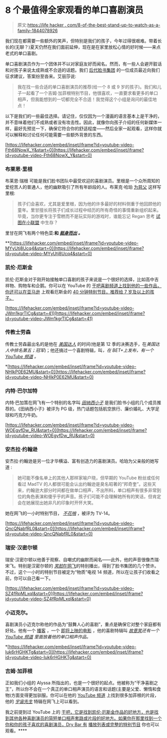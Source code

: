 # 8 个最值得全家观看的单口喜剧演员

> 原文:[https://life hacker . com/8-of-the-best-stand-up-to-watch-as-a-family-1844078926](https://lifehacker.com/8-of-the-best-stand-up-comedians-to-watch-as-a-family-1844078926)

我们现在都需要一些额外的笑声，但特别是我们的孩子，今年过得很艰难。带着长长的(无聊？)夏天仍然在我们面前延伸，现在是在家里放松心情的好时候——来点老式的单口喜剧。

单口喜剧演员作为一个团体并不以对家庭友好而闻名。然而，有一些人会避开脏话和对孩子来说太成熟或不合适的话题。我们 [后代脸书集团](https://www.facebook.com/groups/2018785615043946/) 的一位成员最近向我们征求建议，答案纷至沓来。艾丽莎说:

> 我在找一些合适的单口喜剧演员的推荐(给一个 8 或 9 岁的孩子)。我们和儿子一起看了一个吉姆·加菲根特别节目，他很喜欢，一直要求看更多的单口相声，但我能想到的一切都完全不合适！我觉得这个小组是询问的最佳地点！

以下是我们的一些最佳选择。请记住，仅仅因为一个漫画的语言基本上是干净的，并不意味着他们不成熟或者没有攻击性。因此，就像你向孩子介绍的任何新媒体一样，最好先预览一下，确保它符合你的舒适程度——然后全家一起观看，这样你就可以解释和讨论任何可能需要一些额外背景的东西。

 [https://lifehacker.com/embed/inset/iframe?id=youtube-video-Fth68NowX_Y&start=0](https://lifehacker.com/embed/inset/iframe?id=youtube-video-Fth68NowX_Y&start=0) 

### 布莱恩·里根

布莱恩·瑞根 可能是我们脸书团队中最受欢迎的喜剧演员。里根是一个众所周知的爱挖苦人的普通人，他的幽默吸引了所有年龄段的人。布莱克·哈珀 [为慈父](https://www.fatherly.com/play/family-friendly-comedians-introduce-your-kid-stand-up-jim-gaffigan-brian-regan-ellen-degeneres/) 这样写里根:

> 孩子们会喜欢，尤其是爱里根，因为他的许多最好的材料侧重于他回顾他的童年。里甘擅长将孩子们成长过程中经历的所有奇怪的事情重新组织起来。毕竟，当你更专注于雪糕而不是玩实际的游戏时，谁能忘记 Regan 思考 [试图在小联盟](https://www.youtube.com/watch?v=Fth68NowX_Y) 中生存？

里甘在网飞有两个特色菜:[](https://www.netflix.com/watch/80134827?trackId=13752289&tctx=0%2C0%2Cc0c084b46ad8284e9b99f30cbe1caef195506627%3Aff1c409623bfdcd021e51fa31305f2215ce661bb%2Cc0c084b46ad8284e9b99f30cbe1caef195506627%3Aff1c409623bfdcd021e51fa31305f2215ce661bb%2C%2C)**和 [*挺身而出*](https://www.netflix.com/watch/80210810?trackId=13752289&tctx=0%2C1%2Cc0c084b46ad8284e9b99f30cbe1caef195506627%3Aff1c409623bfdcd021e51fa31305f2215ce661bb%2Cc0c084b46ad8284e9b99f30cbe1caef195506627%3Aff1c409623bfdcd021e51fa31305f2215ce661bb%2C%2C) *。***

 **[https://lifehacker.com/embed/inset/iframe?id=youtube-video-MYyUtj8Ucq4&start=0](https://lifehacker.com/embed/inset/iframe?id=youtube-video-MYyUtj8Ucq4&start=0) 

### 凯伦·厄斯金

凯伦·厄斯金对于刚开始接触单口喜剧的孩子来说是一个很好的选择，比如高中吉祥物、购物车和企鹅。你可以在 YouTube 的 [干吧喜剧频道上找到他的一些作品，你还可以在亚马逊](https://www.youtube.com/channel/UCvlVuntLjdURVD3b3Hx7kxw/featured) 上观看厄斯金的 [40 分钟特别节目，推荐给 7 岁及以上的孩子。](https://www.amazon.com/Kellen-Erskine-Composed/dp/B0758PHK8K?asc_campaign=InlineText&asc_refurl=https://lifehacker.com/8-of-the-best-stand-up-comedians-to-watch-as-a-family-1844078926&asc_source=&tag=kinjalifehackerlink-20)

 [https://lifehacker.com/embed/inset/iframe?id=youtube-video-JWm1kgrTICg&start=41](https://lifehacker.com/embed/inset/iframe?id=youtube-video-JWm1kgrTICg&start=41) 

### 传教士劳森

传教士劳森最出名的是他在 [*美国达人*](https://www.youtube.com/watch?v=hkuvAxaID2Q) 的时间(他是第 12 季的决赛选手，在*美国达人中排名第五；冠军*)；他还搞过一个喜剧特辑，叫[](https://www.betpressroom.com/press-release/bet-announces-premiere-of-first-original-stand-up-special-preacher-lawson-get-to-know-me-now-streami/)*，在 BET+上发布，有一个 [YouTube 频道](https://www.youtube.com/user/ComedianPreacher/featured) 。*

 *[https://lifehacker.com/embed/inset/iframe?id=youtube-video-NHlkP0E62MU&start=0](https://lifehacker.com/embed/inset/iframe?id=youtube-video-NHlkP0E62MU&start=0) 

### 内特·巴尔加特

内特·巴加策在网飞有一个特别的名字叫 [*田纳西小子*](https://www.netflix.com/watch/81002880?trackId=13752289&tctx=0%2C0%2Cfa0ae39e052296ba341f78f21686365fc4ddd968%3A71a8ad4b59fe93685bc340cacdb081b031db30b7%2Cfa0ae39e052296ba341f78f21686365fc4ddd968%3A71a8ad4b59fe93685bc340cacdb081b031db30b7%2C%2C) 是我们脸书小组的几个成员推荐的。《田纳西小子》被评为 PG 级，热门话题包括航空旅行、廉价婚礼、大学足球和巧克力牛奶。

 [https://lifehacker.com/embed/inset/iframe?id=youtube-video-WOEgvfDw_RU&start=0](https://lifehacker.com/embed/inset/iframe?id=youtube-video-WOEgvfDw_RU&start=0) 

### 安杰拉·约翰逊

安杰拉·约翰逊是另一位才华横溢、富有创造力的喜剧演员。哈珀为父亲般的她写道 :

> 她可能不像名单上的其他人那样家喻户晓，但早期的 YouTube 粉丝或任何看过 MadTV 的人都很可能会认出约翰逊是臭名昭著的“邦奇奎”。这些天来，约翰逊大部分时间都在做单口相声，不出所料，单口相声有很多非常到位的角色表演和傻乎乎的声音。孩子们可能不会理解她所有的笑话，但肯定会在她展现出她非凡的印象时开怀大笑。

她在网飞的一小时特别节目， [*不花哨*](https://www.netflix.com/title/80046779) ，被评为 TV-14。

 [https://lifehacker.com/embed/inset/iframe?id=youtube-video-QncQNabfRL0&start=0](https://lifehacker.com/embed/inset/iframe?id=youtube-video-QncQNabfRL0&start=0) 

### 瑞安·汉密尔顿

瑞安·汉密尔顿以他善于观察、自嘲式的幽默而闻名——此外，他的声音很像杰瑞·宋飞。特别是汉密尔顿的 [*笑脸*在网飞](https://www.netflix.com/watch/80184834?trackId=13752289&tctx=0%2C0%2C2bc3af0969948ff06b4d9a66972820e548b8ac5b%3A2fe07dcacc19db0f4890855b05bbfe190323e014%2C2bc3af0969948ff06b4d9a66972820e548b8ac5b%3A2fe07dcacc19db0f4890855b05bbfe190323e014%2C%2C)的特别播出，得到了脸书集团的几个赞许。不过，这个一小时的特别节目被定为“物质”电视 14 频道，所以在让孩子们收看之前，你可以自己看一下。

 [https://lifehacker.com/embed/inset/iframe?id=youtube-video-SZ4fRpMLxqI&start=0](https://lifehacker.com/embed/inset/iframe?id=youtube-video-SZ4fRpMLxqI&start=0) 

### 小迈克尔。

喜剧演员小迈克尔称他的作品为“鼓舞人心的喜剧”，重点是确保它对整个家庭都有好处。他有一个 [播客](https://podcasts.apple.com/us/podcast/michael-jr-off-the-cuff/id1449857978?mt=2) ，一个 [即将上映的电影](https://michaeljr.com/selfiedad) ，他的喜剧特辑叫 [*故意笑*](https://www.youtube.com/watch?v=-rqz7LjH7aU)*还有一个 [YouTube 频道](https://www.youtube.com/user/THEMICHAELJRSHOW/featured) 里面放着他的单口相声作品。*

 *[https://lifehacker.com/embed/inset/iframe?id=youtube-video-Iuk6rHGHKTg&start=0](https://lifehacker.com/embed/inset/iframe?id=youtube-video-Iuk6rHGHKTg&start=0) 

### **吉姆·加菲根**

正如我们小组的 Alyssa 所指出的，也是一个很好的起点。他被称为“干净喜剧之王”，所以你不会在一个真正的单口相声演员的语言和话题(主要是父爱、懒惰和食物)方面变得更加驯服。你可以在他的 [YouTube 频道](https://www.youtube.com/channel/UCNhLt0Z5VL_9dcR27wnbQhA) 上找到很多加菲根的片段，他的 [*宇宙先生*](https://www.netflix.com/watch/70237054?trackId=13752289&tctx=0%2C1%2C5639af1b0cef5268bd84e3a767174d87fc539f4d%3A6240d64a0d64e1f6bf76ba68322a4be8aee5baee%2C5639af1b0cef5268bd84e3a767174d87fc539f4d%3A6240d64a0d64e1f6bf76ba68322a4be8aee5baee%2C%2C) 特辑在网飞上可以看到。

我之前提到过 YouTube 上的 [干吧，它是找到凯伦·厄斯金作品的好地方，也是找到其他各种喜剧演员的简短单口相声套路或片段的好地方。如果你在那里找到一个你和你的孩子喜欢的喜剧演员，Dry Bar 有](https://www.youtube.com/channel/UCvlVuntLjdURVD3b3Hx7kxw) [播放列表或完整的特别节目](https://www.youtube.com/channel/UCvlVuntLjdURVD3b3Hx7kxw/playlists) 你也可以观看。****